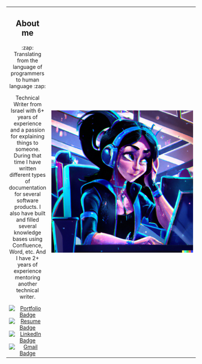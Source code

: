 <table align="center" border="0">
<tbody>
 <tr>
  <td  align="center">
   <h2>About me</h2>
   <p>:zap: Translating from the language of programmers to human language :zap:</p>
   <p>Technical Writer from Israel with 6+ years of experience and a passion for explaining things to someone. During that time I have written different types of documentation for several software products. I also have built and filled several knowledge bases using Confluence, Word, etc. And I have 2+ years of experience mentoring another technical writer.</p>
    <div id="badges" align="center">
    <a href="https://github.com/Eugeniia-Fedorova/Portfolio">
      <img src="https://img.shields.io/badge/Portfolio-blueviolet?style=for-the-badge" alt="Portfolio Badge"/>
    </a>
    <a href="https://docs.google.com/document/d/1jnecALWWYR4M306CL-3bhmT47gg7dlqcjxWaHsre76c/edit?usp=sharing">
      <img src="https://img.shields.io/badge/Resume-blueviolet?style=for-the-badge" alt="Resume Badge"/>
    </a>
    </div>
    <div id="badges" align="center">
    <a href="https://www.linkedin.com/in/eugeniia-fedorova/">
      <img src="https://img.shields.io/badge/LinkedIn-0A66C2?style=for-the-badge&logo=linkedin&logoColor=white" alt="LinkedIn Badge"/>
    </a>
    <a href="mailto:eugeniia.fedorova@gmail.com">
      <img src="https://img.shields.io/badge/Gmail-EA4335?logo=Gmail&logoColor=white&style=for-the-badge" alt="Gmail Badge"/>
    </a>
  </div>
  </td>
  <td width="400" higth="400" align="center">
   <img src="https://github.com/Eugeniia-Fedorova/Eugeniia-Fedorova/blob/main/profile_picture.png" alt="DALLE"/>
  </td>
 </tr>
</tbody>
</table>

<!--
**Eugeniia-Fedorova/Eugeniia-Fedorova** is a ✨ _special_ ✨ repository because its `README.md` (this file) appears on your GitHub profile.

Here are some ideas to get you started:

- 🔭 I’m currently working on ...
- 🌱 I’m currently learning ...
- 👯 I’m looking to collaborate on ...
- 🤔 I’m looking for help with ...
- 💬 Ask me about ...
- 📫 How to reach me: ...
- 😄 Pronouns: ...
- ⚡ Fun fact: ...
-->
